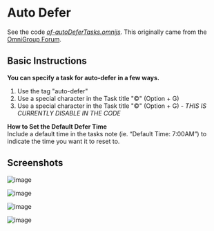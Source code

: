 
# Auto Defer
See the code [*of-autoDeferTasks.omnijs*](https://github.com/mdjhnson/OmiFocus-Automation/blob/main/Auto%20Defer%20Tasks/of-autoDeferTasks.omnijs). This originally came from the [OmniGroup Forum](https://discourse.omnigroup.com/t/automating-my-daily-updating-of-defer-dates-and-times/69924/2).

## Basic Instructions
**You can specify a task for auto-defer in a few ways.**
1. Use the tag "auto-defer"
2. Use a special character in the Task title "©" (Option + G)
3. Use a special character in the Task title "©" (Option + G) - *THIS IS CURRENTLY DISABLE IN THE CODE*

**How to Set the Default Defer Time**<br>
Include a default time in the tasks note (ie. “Default Time: 7:00AM”) to indicate the time you want it to reset to. 


## Screenshots

![image](https://github.com/mdjhnson/OmiFocus-Automation/assets/16404025/0c2a118c-ffdc-4f17-9ae3-40f37a220328)

![image](https://github.com/mdjhnson/OmiFocus-Automation/assets/16404025/a78c1e6c-8365-4110-b7fa-2da5dd733fc2)

![image](https://github.com/mdjhnson/OmiFocus-Automation/assets/16404025/315f57af-ced8-4a1c-845e-6db318d2f56c)

![image](https://github.com/mdjhnson/OmiFocus-Automation/assets/16404025/4817e8ee-0254-4f88-b5da-428cdede5c20)
